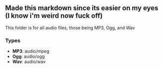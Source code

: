 ## Made this markdown since its easier on my eyes (I know i'm weird now fuck off)

This folder is for all audio files, those being MP3, Ogg, and Wav
### Types
* **MP3**:
audio/mpeg
* **Ogg**:
audio/ogg
* **Wav**:
audio/wav